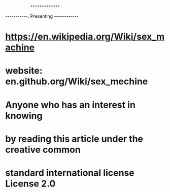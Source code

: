                *************
   -----------.  Presenting  ------------
# https://en.wikipedia.org/Wiki/sex_machine
# website: en.github.org/Wiki/sex_mechine
# Anyone who has an interest in knowing 
# by reading this article under the creative common 
# standard international license License 2.0   
